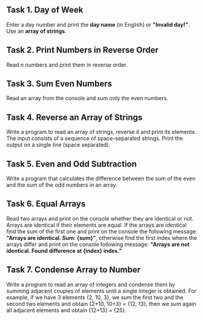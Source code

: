## Task 1. Day of Week

Enter a day number and print the **day name** (in English) or **"Invalid day!"**. Use an **array of strings**.



## Task 2. Print Numbers in Reverse Order

Read n numbers and print them in reverse order.



## Task 3. Sum Even Numbers

Read an array from the console and sum only the even numbers.



## Task 4. Reverse an Array of Strings

Write a program to read an array of strings, reverse it and print its elements. The input consists of a sequence of space-separated strings. Print the output on a single line (space separated).



## Task 5. Even and Odd Subtraction

Write a program that calculates the difference between the sum of the even and the sum of the odd numbers in an array.



## Task 6. Equal Arrays

Read two arrays and print on the console whether they are identical or not. Arrays are identical if their elements are equal. If the arrays are identical find the sum of the first one and print on the console the following message: **"Arrays are identical. Sum: {sum}"**, otherwise find the first index where the arrays differ and print on the console following message: **"Arrays are not identical. Found difference at {index} index."**



## Task 7. Condense Array to Number

Write a program to read an array of integers and condense them by summing adjacent couples of elements until a single integer is obtained. For example, if we have 3 elements {2, 10, 3}, we sum the first two and the second two elements and obtain {2+10, 10+3} = {12, 13}, then we sum again all adjacent elements and obtain {12+13} = {25}.